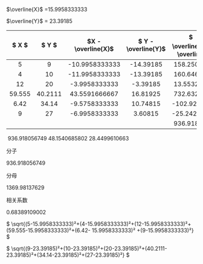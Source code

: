 $\overline{X}$ =15.9958333333

$\overline{Y}$ =  23.39185




| $ X $       | $ Y $      |   $X - \overline{X}$ | $ Y - \overline{Y}$ | $（X-\overline{X}）(Y-\overline{Y}$) | $(X-\overline{X})^2$ | $(Y-\overline{Y})^2$ |
| :----: | :-----: |  :----------------: | :----------------: | :----: | :----: | :--:  |
| 5      | 9       |   -10.9958333333     | -14.39185          | 158.250383958 | 120.908350694 |207.125346423|
| 4      | 10      |   -11.9958333333     | -13.39185          | 160.646400625 | 143.90001736 |179.341646422|
| 12     | 20      |    -3.9958333333      | -3.39185           | 13.5532672916 | 15.9666840275 |11.5046464225|
| 59.555 | 40.2111 |    43.5591666667      | 16.81925           | 732.632513959 | 1897.4010007 |282.887170562|
| 6.42   | 34.14   |   -9.5758333333      | 10.74815           | -102.922493041 | 91.6965840271 |115.522728423|
| 9      | 27      |   -6.9958333333      | 3.60815            | -25.2420160415 | 48.9416840273 |13.0187464225|
|  |  |  |  | 936.918056749 | 2318.81432083 |809.400284674|

​																			936.918056749										 				48.1540685802       28.4499610663



分子

936.918056749

分母

1369.98137629

相关系数

0.68389109002




$ \sqrt{(5-15.9958333333)²+(4-15.9958333333)²+(12-15.9958333333)²+(59.555-15.9958333333)²+(6.42- 15.9958333333)² +(9-15.9958333333)²} $



$ \sqrt{(9-23.39185)²+(10-23.39185)²+(20-23.39185)²+(40.2111-23.39185)²+(34.14-23.39185)²+(27-23.39185)²} $


